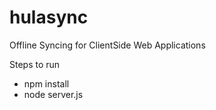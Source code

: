 hulasync
========

Offline Syncing for ClientSide Web Applications

Steps to run

* npm install
* node server.js
